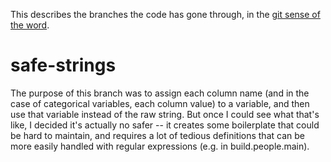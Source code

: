 This describes the branches the code has gone through, in the [git sense of the word](https://git-scm.com/docs/git-branch).

# safe-strings

The purpose of this branch was to assign each column name (and in the case of categorical variables, each column value) to a variable, and then use that variable instead of the raw string. But once I could see what that's like, I decided it's actually no safer -- it creates some boilerplate that could be hard to maintain, and requires a lot of tedious definitions that can be more easily handled with regular expressions (e.g. in build.people.main).
